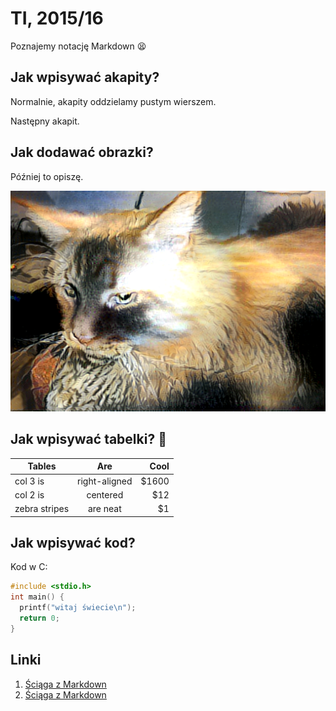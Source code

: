 # TI, 2015/16

Poznajemy notację Markdown 😫

## Jak wpisywać akapity?

Normalnie, akapity oddzielamy pustym wierszem.

Następny akapit.

## Jak dodawać obrazki?

Później to opiszę.

![mój tygrysek](my_tiger.png)

## Jak wpisywać tabelki? :imp:

| Tables        | Are           | Cool  |
| ------------- |:-------------:| -----:|
| col 3 is      | right-aligned | $1600 |
| col 2 is      | centered      |   $12 |
| zebra stripes | are neat      |    $1 |

## Jak wpisywać kod?

Kod w C:

```c
#include <stdio.h>
int main() {
  printf("witaj świecie\n");
  return 0;
}
```

## Linki

1. [Ściąga z Markdown](https://help.github.com/articles/basic-writing-and-formatting-syntax/)
1. [Ściąga z Markdown](https://help.github.com/articles/basic-writing-and-formatting-syntax/)
